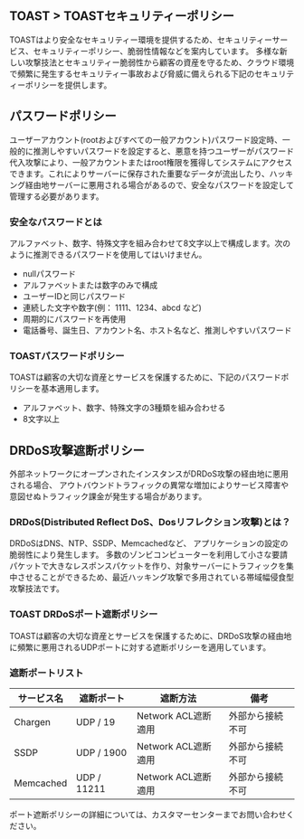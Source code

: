 ## TOAST > TOASTセキュリティーポリシー

TOASTはより安全なセキュリティー環境を提供するため、セキュリティーサービス、セキュリティーポリシー、脆弱性情報などを案内しています。
多様な新しい攻撃技法とセキュリティー脆弱性から顧客の資産を守るため、クラウド環境で頻繁に発生するセキュリティー事故および脅威に備えられる下記のセキュリティーポリシーを提供します。

## パスワードポリシー
ユーザーアカウント(rootおよびすべての一般アカウント)パスワード設定時、一般的に推測しやすいパスワードを設定すると、悪意を持つユーザーがパスワード代入攻撃により、一般アカウントまたはroot権限を獲得してシステムにアクセスできます。これによりサーバーに保存された重要なデータが流出したり、ハッキング経由地サーバーに悪用される場合があるので、安全なパスワードを設定して管理する必要があります。

### 安全なパスワードとは
アルファベット、数字、特殊文字を組み合わせて8文字以上で構成します。次のように推測できるパスワードを使用してはいけません。

- nullパスワード
- アルファベットまたは数字のみで構成
- ユーザーIDと同じパスワード
- 連続した文字や数字(例： 1111、1234、abcd など)
- 周期的にパスワードを再使用
- 電話番号、誕生日、アカウント名、ホスト名など、推測しやすいパスワード

### TOASTパスワードポリシー
TOASTは顧客の大切な資産とサービスを保護するために、下記のパスワードポリシーを基本適用します。

- アルファベット、数字、特殊文字の3種類を組み合わせる
- 8文字以上

## DRDoS攻撃遮断ポリシー
外部ネットワークにオープンされたインスタンスがDRDoS攻撃の経由地に悪用される場合、 アウトバウンドトラフィックの異常な増加によりサービス障害や意図せぬトラフィック課金が発生する場合があります。

### DRDoS(Distributed Reflect DoS、Dosリフレクション攻撃)とは？
DRDoSはDNS、NTP、SSDP、Memcachedなど、 アプリケーションの設定の脆弱性により発生します。 多数のゾンビコンピューターを利用して小さな要請パケットで大きなレスポンスパケットを作り、対象サーバーにトラフィックを集中させることができるため、最近ハッキング攻撃で多用されている帯域幅侵食型攻撃技法です。

### TOAST DRDoSポート遮断ポリシー
TOASTは顧客の大切な資産とサービスを保護するために、DRDoS攻撃の経由地に頻繁に悪用されるUDPポートに対する遮断ポリシーを適用しています。

### 遮断ポートリスト
| サービス名 |  遮断ポート | 遮断方法 | 備考 |
| ---- | ---- | ---- | ---- |
| Chargen | UDP / 19    | Network ACL遮断適用 |   外部から接続不可 |
| SSDP    | UDP / 1900  | Network ACL遮断適用 | 外部から接続不可 |
| Memcached   | UDP / 11211 | Network ACL遮断適用 | 外部から接続不可 |

ポート遮断ポリシーの詳細については、カスタマーセンターまでお問い合わせください。
